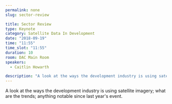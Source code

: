 ```yaml
---
permalink: none
slug: sector-review

title: Sector Review
type: Keynote
category: Satellite Data In Development
date: "2018-09-19"
time: "11:55"
time_slot: "11:55"
duration: 10
room: DAC Main Room
speakers:
  - Caitlin Howarth

description: "A look at the ways the development industry is using satellite imagery; what are the trends; anything notable since last year's event."
---
```

A look at the ways the development industry is using satellite imagery; what are the trends; anything notable since last year's event.
